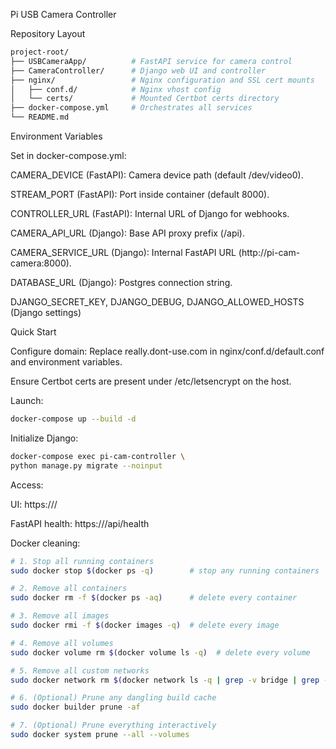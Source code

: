 Pi USB Camera Controller

Repository Layout

```bash
project-root/
├── USBCameraApp/          # FastAPI service for camera control
├── CameraController/      # Django web UI and controller
├── nginx/                 # Nginx configuration and SSL cert mounts
│   ├── conf.d/            # Nginx vhost config
│   └── certs/             # Mounted Certbot certs directory
├── docker-compose.yml     # Orchestrates all services
└── README.md
```

Environment Variables

Set in docker-compose.yml:

CAMERA_DEVICE (FastAPI): Camera device path (default /dev/video0).

STREAM_PORT (FastAPI): Port inside container (default 8000).

CONTROLLER_URL (FastAPI): Internal URL of Django for webhooks.

CAMERA_API_URL (Django): Base API proxy prefix (/api).

CAMERA_SERVICE_URL (Django): Internal FastAPI URL (http://pi-cam-camera:8000).

DATABASE_URL (Django): Postgres connection string.

DJANGO_SECRET_KEY, DJANGO_DEBUG, DJANGO_ALLOWED_HOSTS (Django settings)


Quick Start

Configure domain: Replace really.dont-use.com in nginx/conf.d/default.conf and environment variables.

Ensure Certbot certs are present under /etc/letsencrypt on the host.

Launch:
```bash
docker-compose up --build -d
```

Initialize Django:

```bash
docker-compose exec pi-cam-controller \
python manage.py migrate --noinput
```

Access:

UI: https:///

FastAPI health: https:///api/health









Docker cleaning: 

```bash
# 1. Stop all running containers
sudo docker stop $(docker ps -q)        # stop any running containers

# 2. Remove all containers
sudo docker rm -f $(docker ps -aq)      # delete every container

# 3. Remove all images
sudo docker rmi -f $(docker images -q)  # delete every image

# 4. Remove all volumes
sudo docker volume rm $(docker volume ls -q)  # delete every volume

# 5. Remove all custom networks
sudo docker network rm $(docker network ls -q | grep -v bridge | grep -v host | grep -v none)

# 6. (Optional) Prune any dangling build cache
sudo docker builder prune -af

# 7. (Optional) Prune everything interactively
sudo docker system prune --all --volumes
```